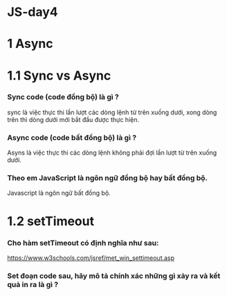 # JS-day4  
# 1 Async  
# 1.1 Sync vs Async  
### Sync code (code đồng bộ) là gì ?  
sync là việc thực thi lần lượt các dòng lệnh từ trên xuống dưới, xong dòng trên thì dòng dưới mới bắt đầu được thực hiện.  
### Async code (code bất đồng bộ) là gì ?  
Asyns là việc thực thi các dòng lệnh không phải đợi lần lượt từ trên xuống dưới.  
### Theo em JavaScript là ngôn ngữ đồng bộ hay bất đồng bộ.  
Javascript là ngôn ngữ bất đồng bộ.  
# 1.2 setTimeout  
### Cho hàm setTimeout có định nghĩa như sau:  
https://www.w3schools.com/jsref/met_win_settimeout.asp  
### Set đoạn code sau, hãy mô tả chính xác những gì xảy ra và kết quả in ra là gì ?  
